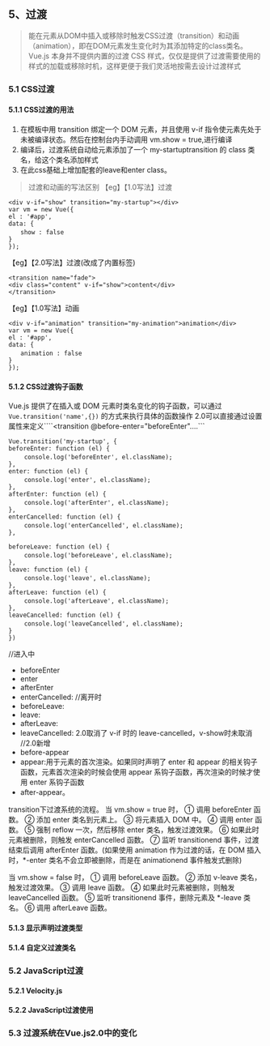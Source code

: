 ## 5、过渡

> 能在元素从DOM中插入或移除时触发CSS过渡（transition）和动画（animation），即在DOM元素发生变化时为其添加特定的class类名。
> Vue.js 本身并不提供内置的过渡 CSS 样式，仅仅是提供了过渡需要使用的样式的加载或移除时机，这样更便于我们灵活地按需去设计过渡样式

### 5.1 CSS过渡

#### 5.1.1 CSS过渡的用法
1. 在模板中用 transition 绑定一个 DOM 元素，并且使用 v-if 指令使元素先处于未被编译状态。然后在控制台内手动调用 vm.show = true,进行编译
2. 编译后，过渡系统自动给元素添加了一个 my-startuptransition 的 class 类名，给这个类名添加样式
3. 在此css基础上增加配套的leave和enter class。

> 过渡和动画的写法区别
【eg】【1.0写法】过渡
```
<div v-if="show" transition="my-startup"></div>
var vm = new Vue({
el : '#app',
data: {
　　show : false
}
});
```
【eg】【2.0写法】过渡(改成了内置标签)
```
<transition name="fade">
<div class="content" v-if="show">content</div>
</transition>
```
【eg】【1.0写法】动画
```
<div v-if="animation" transition="my-animation">animation</div>
var vm = new Vue({
el : '#app',
data: {
　　animation : false　　　
}
});
```
#### 5.1.2 CSS过渡钩子函数
Vue.js 提供了在插入或 DOM 元素时类名变化的钩子函数，可以通过``` Vue.transition('name',{}) ``` 的方式来执行具体的函数操作
2.0可以直接通过设置属性来定义````<transition @before-enter="beforeEnter"....```
```
Vue.transition('my-startup', {
beforeEnter: function (el) {
　　 console.log('beforeEnter', el.className);
},
enter: function (el) {
　　 console.log('enter', el.className);
},
afterEnter: function (el) {
　　 console.log('afterEnter', el.className);
},
enterCancelled: function (el) {
　　 console.log('enterCancelled', el.className);
},

beforeLeave: function (el) {
　　 console.log('beforeLeave', el.className);
},
leave: function (el) {
　　 console.log('leave', el.className);
},
afterLeave: function (el) {
　　 console.log('afterLeave', el.className);
},
leaveCancelled: function (el) {
　　 console.log('leaveCancelled', el.className);
}
})
```
//进入中
- beforeEnter
- enter
- afterEnter
- enterCancelled:
//离开时
- beforeLeave:
- leave:
- afterLeave:
- leaveCancelled: 2.0取消了 v-if 时的 leave-cancelled，v-show时未取消
//2.0新增
- before-appear
- appear:用于元素的首次渲染。如果同时声明了 enter 和 appear 的相关钩子函数，元素首次渲染的时候会使用 appear 系钩子函数，再次渲染的时候才使用 enter 系钩子函数
- after-appear。

transition下过渡系统的流程。
当 vm.show = true 时，
① 调用 beforeEnter 函数。
② 添加 enter 类名到元素上。
③ 将元素插入 DOM 中。
④ 调用 enter 函数。
⑤ 强制 reflow 一次，然后移除 enter 类名，触发过渡效果。
⑥ 如果此时元素被删除，则触发 enterCancelled 函数。
⑦ 监听 transitionend 事件，过渡结束后调用 afterEnter 函数。(如果使用 animation 作为过渡的话，在 DOM 插入时，*-enter 类名不会立即被删除，而是在 animationend 事件触发式删除)

当 vm.show = false 时，
① 调用 beforeLeave 函数。
② 添加 v-leave 类名，触发过渡效果。
③ 调用 leave 函数。
④ 如果此时元素被删除，则触发 leaveCancelled 函数。
⑤ 监听 transitionend 事件，删除元素及 *-leave 类名。
⑥ 调用 afterLeave 函数。
#### 5.1.3 显示声明过渡类型

#### 5.1.4 自定义过渡类名

### 5.2 JavaScript过渡

#### 5.2.1 Velocity.js

#### 5.2.2 JavaScript过渡使用

### 5.3 过渡系统在Vue.js2.0中的变化